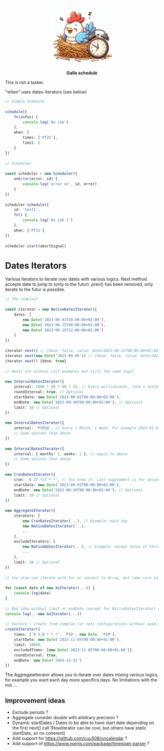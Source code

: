 <p align="center">
    <img height="200" src="logo_w200.jpeg">
  <p align="center"><strong>Gallo schedule</strong></p>
</p>

This is not a tasker.

"when" uses dates-iterators (see below)

```typescript
// Simple Schedule

schedule({
    fn(infos) {
        console.log('Do job')
    },
    when: {
        times: ['PT2S'],
        limit: 5
    }
})

// Scheduler

const scheduler = new Scheduler({
    onError(error, id) {
        console.log('error on', id, error)
    }
})

scheduler.schedule({
    id: 'test1',
    fn() {
        console.log('Do job 1')
    },
    when: ['PT1S']
})

scheduler.start(abortSignal)
```

# Dates Iterators

Various iterators to iterate over dates with various logics. Next method accepts date to jump to (only to the futur). prev() has been removed, only iterate to the futur is possible.

```typescript
// The simplest

const iterator = new NativeDatesIterator({
    dates: [
        new Date('2023-09-01T19:00:00+02:00'),
        new Date('2023-08-15T00:00:00+02:00'),
        new Date('2023-09-15T12:00:00+02:00')
    ]
})

iterator.next() // {done: false, value: Date(2023-08-15T00:00:00+02:00)}
iterator.next(new Date('2023-09-05')) // {done: false, value: Date(2023-09-15T12:00:00+02:00)}
iterator.next() {done: true}

// Nexts are without call examples but still the same logic

new IntervalDatesIterator({
    interval: 1000 * 60 * 60 * 24, // Every milliseconds, like a setInterval
    roundInterval: true, // Optional
    startDate: new Date('2023-09-01T00:00:00+02:00'),
    endDate: new Date('2023-09-30T00:00:00+02:00'), // Optional
    limit: 10 // Optional
})

new IntervalDatesIterator({
    interval: 'P1M1W', // Every 1 Month, 1 Week. For example 2023-01-01T12:00:00 -> 2023-02-01T12:00:00 for P1M.
    // Same options than above
})

new IntervalDatesIterator({
    interval: { months: 1, weeks: 1 }, // equiv to above
    // Same options than above
})

new CronDatesIterator({
    cron: '0 17 */7 * *', // You know it. Last supplement is for seconds (optional)
    startDate: new Date('2023-09-01T00:00:00+02:00'),
    endDate: new Date('2023-09-30T00:00:00+02:00'), // Optional
    limit: 10 // Optional
})

new AggregateIterator({
    iterators: [
        new CronDatesIterator(...), // Example: each day
        new NativeDatesIterator(...),
        ...
    ],
    excludeIterators: [
        new NativeDatesIterator(...), // Example: except dates of Christmas
        ...
    ],
    limit: 10 // Optional
})

// You also can iterate with for or convert to Array, but take care to Infinity generations (each minute for example without limit nor endDate)

for (const date of new XxIterator(...)) {
    console.log(date)
}

// Bad idea without limit or endDate (except for NativeDatesIterator) or for big iterations (memory)
console.log(...new XxIterator(...))

// Factory : create from complex (or not) configurations without need of create yourself iterators
createIterator({
    times: ['0 4,8 * * *', 'P1D', new Date, 'P1M'],
    startDate: new Date('2023-11-05T00:00:00+01:00'),
    limit: 10000,
    excludedTimes: [new Date('2023-11-05T00:00:00+01:00')],
    roundInterval: true,
    endDate: new Date('2049-12-31')
})
```

The AggregateIterator allows you to iterate over dates mixing various logics, for example you want each day more specifics days. No limitations with the mix ...

## Improvement ideas

- Exclude periods ?
- Aggregate consider double with arbitrary precision ?
- Dynamic startDates / Dates to be able to have start date depending on the first next() call (NowIterator can be cool, but others have static startDate, so no coherent)
- Add support for https://github.com/cuu508/oncalendar ?
- Add support of https://www.npmjs.com/package/timespan-parser ?
